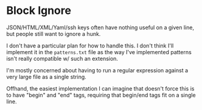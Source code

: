 # Block Ignore

JSON/HTML/XML/Yaml/ssh keys often have nothing useful on a given line, but people still want to ignore a hunk.

I don't have a particular plan for how to handle this. I don't think I'll implement it in the `patterns.txt` file as the way I've implemented patterns isn't really compatible w/ such an extension.

I'm mostly concerned about having to run a regular expression against a very large file as a single string.

Offhand, the easiest implementation I can imagine that doesn't force this is to have "begin" and "end" tags, requiring that begin/end tags fit on a single line.